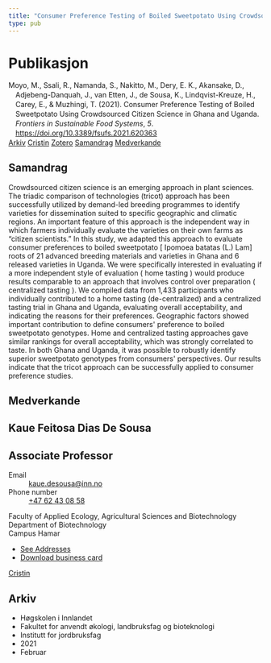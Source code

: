 ```yaml
---
title: "Consumer Preference Testing of Boiled Sweetpotato Using Crowdsourced Citizen Science in Ghana and Uganda"
type: pub
---
```

<h1>Publikasjon</h1>
<article id="csl-bib-container-U7N4I7LB" class="csl-bib-container">
  <div class="csl-bib-body" style="line-height: 1.35; padding-left: 1em; text-indent:-1em;">
  <div class="csl-entry">Moyo, M., Ssali, R., Namanda, S., Nakitto, M., Dery, E. K., Akansake, D., Adjebeng-Danquah, J., van Etten, J., de Sousa, K., Lindqvist-Kreuze, H., Carey, E., &amp; Muzhingi, T. (2021). Consumer Preference Testing of Boiled Sweetpotato Using Crowdsourced Citizen Science in Ghana and Uganda. <i>Frontiers in Sustainable Food Systems</i>, <i>5</i>. <a href="https://doi.org/10.3389/fsufs.2021.620363">https://doi.org/10.3389/fsufs.2021.620363</a></div>
</div>
  <div class="csl-bib-buttons">
    <a href="#taxonomy-article-U7N4I7LB" class="csl-bib-button">Arkiv</a>
    <a href="https://app.cristin.no/results/show.jsf?id=1886601" alt="Cristin URL" class="csl-bib-button">Cristin</a>
    <a href="http://zotero.org/groups/5022929/items/U7N4I7LB" alt="Zotero URL" class="csl-bib-button">Zotero</a>
    <a href="#abstract-article-U7N4I7LB" class="csl-bib-button">Samandrag</a>
    <a href="#contributors-article-U7N4I7LB" class="csl-bib-button">Medverkande</a>
  </div>
  <div id="csl-bib-meta-container-U7N4I7LB"></div>
</article>
<div id="csl-bib-meta-U7N4I7LB" class="csl-bib-meta">
  <article id="abstract-article-U7N4I7LB" class="abstract-article">
    <h1>Samandrag</h1>
    Crowdsourced citizen science is an emerging approach in plant sciences. The triadic comparison of technologies (tricot) approach has been successfully utilized by demand-led breeding programmes to identify varieties for dissemination suited to specific geographic and climatic regions. An important feature of this approach is the independent way in which farmers individually evaluate the varieties on their own farms as “citizen scientists.” In this study, we adapted this approach to evaluate consumer preferences to boiled sweetpotato [ Ipomoea batatas (L.) Lam] roots of 21 advanced breeding materials and varieties in Ghana and 6 released varieties in Uganda. We were specifically interested in evaluating if a more independent style of evaluation ( home tasting ) would produce results comparable to an approach that involves control over preparation ( centralized tasting ). We compiled data from 1,433 participants who individually contributed to a home tasting (de-centralized) and a centralized tasting trial in Ghana and Uganda, evaluating overall acceptability, and indicating the reasons for their preferences. Geographic factors showed important contribution to define consumers' preference to boiled sweetpotato genotypes. Home and centralized tasting approaches gave similar rankings for overall acceptability, which was strongly correlated to taste. In both Ghana and Uganda, it was possible to robustly identify superior sweetpotato genotypes from consumers' perspectives. Our results indicate that the tricot approach can be successfully applied to consumer preference studies.
  </article>
  <article id="contributors-article-U7N4I7LB" class="contributors-article">
    <h1>Medverkande</h1>
    <div class="personas">
<div class="vrtx-hinn-person-card">
<div class="photo">
<i class="lar la-user-circle missing-person"></i>
</div>
<div class="info">
<hgroup><h1>Kaue Feitosa Dias De Sousa</h1>
<h2>Associate Professor</h2>
</hgroup><dl>
<dt>Email</dt>
<dd>
<a href="mailto:kaue.desousa@inn.no">kaue.desousa@inn.no</a>
</dd>
<dt>Phone number</dt>
<dd><a href="tel:+4762430858">
+47 62 43 08 58
</a></dd>
</dl>
<p>
Faculty of Applied Ecology, Agricultural Sciences and Biotechnology<br>
Department of Biotechnology<br>
Campus Hamar
</p>
<ul class="vrtx-hinn-links">
<li><a href="https://www.inn.no/finn-en-ansatt/kaue-desousa.html#vrtx-hinn-addresses">See Addresses</a></li>
<li><a href="https://www.inn.no/finn-en-ansatt/kaue-desousa.html?vrtx=vcf">Download business card</a></li>
</ul>
</div>
</div>
<a href="https://app.cristin.no/persons/show.jsf?id=994113" alt="Cristin URL" class="personas-cristin">Cristin</a>
</div>
  </article>
  <article id="taxonomy-article-U7N4I7LB" class="taxonomy-article">
    <h1>Arkiv</h1>
    <ul>
      <li>Høgskolen i Innlandet</li>
      <li>Fakultet for anvendt økologi, landbruksfag og bioteknologi</li>
      <li>Institutt for jordbruksfag</li>
      <li>2021</li>
      <li>Februar</li>
    </ul>
  </article>
</div>
